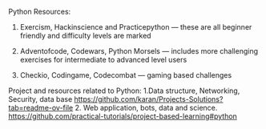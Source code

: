 Python Resources:
1. Exercism, Hackinscience and Practicepython — these are all beginner friendly and difficulty levels are marked

2. Adventofcode, Codewars, Python Morsels — includes more challenging exercises for intermediate to advanced level users

3. Checkio, Codingame, Codecombat — gaming based challenges

Project and resources related to Python:
1.Data structure, Networking, Security, data base
    https://github.com/karan/Projects-Solutions?tab=readme-ov-file
2. Web application, bots, data and science. 
    https://github.com/practical-tutorials/project-based-learning#python
